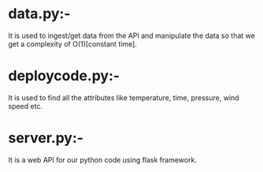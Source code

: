 # data.py:- 
It is used to ingest/get data from the API and manipulate the data so that we get a complexity of O(1)[constant time].
# deploycode.py:-
It is used to find all the attributes like temperature, time, pressure, wind speed etc.
# server.py:- 
It is a web API for our python code using flask framework.
